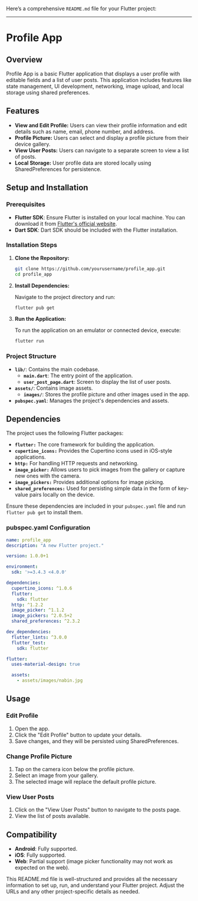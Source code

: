 
Here’s a comprehensive `README.md` file for your Flutter project:

---

# Profile App

## Overview

Profile App is a basic Flutter application that displays a user profile with editable fields and a list of user posts. This application includes features like state management, UI development, networking, image upload, and local storage using shared preferences. 

## Features

- **View and Edit Profile:** Users can view their profile information and edit details such as name, email, phone number, and address.
- **Profile Picture:** Users can select and display a profile picture from their device gallery.
- **View User Posts:** Users can navigate to a separate screen to view a list of posts.
- **Local Storage:** User profile data are stored locally using SharedPreferences for persistence.

## Setup and Installation

### Prerequisites

- **Flutter SDK**: Ensure Flutter is installed on your local machine. You can download it from [Flutter's official website](https://flutter.dev/docs/get-started/install).
- **Dart SDK**: Dart SDK should be included with the Flutter installation.

### Installation Steps

1. **Clone the Repository:**

   ```bash
   git clone https://github.com/yourusername/profile_app.git
   cd profile_app
   ```

2. **Install Dependencies:**

   Navigate to the project directory and run:

   ```bash
   flutter pub get
   ```

3. **Run the Application:**

   To run the application on an emulator or connected device, execute:

   ```bash
   flutter run
   ```

### Project Structure

- **`lib/`**: Contains the main codebase.
  - **`main.dart`**: The entry point of the application.
  - **`user_post_page.dart`**: Screen to display the list of user posts.
- **`assets/`**: Contains image assets.
  - **`images/`**: Stores the profile picture and other images used in the app.
- **`pubspec.yaml`**: Manages the project's dependencies and assets.

## Dependencies

The project uses the following Flutter packages:

- **`flutter:`** The core framework for building the application.
- **`cupertino_icons:`** Provides the Cupertino icons used in iOS-style applications.
- **`http:`** For handling HTTP requests and networking.
- **`image_picker:`** Allows users to pick images from the gallery or capture new ones with the camera.
- **`image_pickers:`** Provides additional options for image picking.
- **`shared_preferences:`** Used for persisting simple data in the form of key-value pairs locally on the device.

Ensure these dependencies are included in your `pubspec.yaml` file and run `flutter pub get` to install them.

### pubspec.yaml Configuration

```yaml
name: profile_app
description: "A new Flutter project."

version: 1.0.0+1

environment:
  sdk: '>=3.4.3 <4.0.0'

dependencies:
  cupertino_icons: ^1.0.6
  flutter:
    sdk: flutter
  http: ^1.2.2
  image_picker: ^1.1.2
  image_pickers: ^2.0.5+2
  shared_preferences: ^2.3.2

dev_dependencies:
  flutter_lints: ^3.0.0
  flutter_test:
    sdk: flutter

flutter:
  uses-material-design: true

  assets:
    - assets/images/nabin.jpg
```

## Usage

### Edit Profile

1. Open the app.
2. Click the "Edit Profile" button to update your details.
3. Save changes, and they will be persisted using SharedPreferences.

### Change Profile Picture

1. Tap on the camera icon below the profile picture.
2. Select an image from your gallery.
3. The selected image will replace the default profile picture.

### View User Posts

1. Click on the "View User Posts" button to navigate to the posts page.
2. View the list of posts available.

## Compatibility

- **Android**: Fully supported.
- **iOS**: Fully supported.
- **Web**: Partial support (image picker functionality may not work as expected on the web).

This README.md file is well-structured and provides all the necessary information to set up, run, and understand your Flutter project. Adjust the URLs and any other project-specific details as needed.